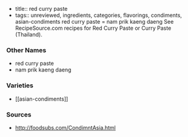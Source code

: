 - title:: red curry paste
- tags:: unreviewed, ingredients, categories, flavorings, condiments, asian-condiments
red curry paste = nam prik kaeng daeng See RecipeSource.com recipes for Red Curry Paste or Curry Paste (Thailand).

### Other Names

* red curry paste
* nam prik kaeng daeng

### Varieties

* [[asian-condiments]]

### Sources
* http://foodsubs.com/CondimntAsia.html
